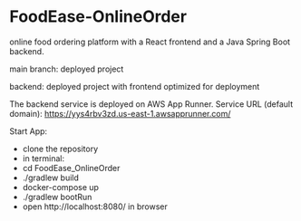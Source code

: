 # FoodEase-OnlineOrder

online food ordering platform with a React frontend and a Java Spring Boot backend.

main branch: deployed project

backend: deployed project with frontend optimized for deployment

The backend service is deployed on AWS App Runner.
Service URL (default domain): https://yys4rbv3zd.us-east-1.awsapprunner.com/

Start App:
- clone the repository
- in terminal:
- cd FoodEase_OnlineOrder
- ./gradlew build
- docker-compose up
- ./gradlew bootRun
- open http://localhost:8080/ in browser
